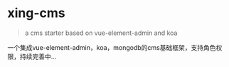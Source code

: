 # xing-cms

> a cms starter based on vue-element-admin and koa

一个集成vue-element-admin，koa，mongodb的cms基础框架，支持角色权限，持续完善中...

